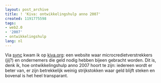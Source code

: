 ```yaml
---
layout: post_archive
title: ! 'Kiva: ontwikkelingshulp anno 2007'
created: 1191775598
tags:
- web2.0
- '2007'
- ontwikkelingshulp
lang: nl
---
```

Via [sync](http://sync.nl/kiva-liefdadigheid-20/) kwam ik op [kiva.org](http://www.kiva.org/): een website waar microcredietverstrekkers (jij?) en ondernemers die geld nodig hebben bijeen gebracht worden. Dit is, denk ik, hoe ontwikkelingshulp anno 2007 hoort te zijn: iedereen wordt er beter van, er zijn betrekkelijk weinig strijkstokken waar geld blijft steken en bovenal is het heel transparant.  
